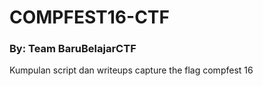 # COMPFEST16-CTF
### By: Team BaruBelajarCTF
Kumpulan script dan writeups capture the flag compfest 16
